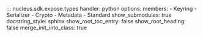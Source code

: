 ::: nucleus.sdk.expose.types
    handler: python
    options:
      members:
        - Keyring
        - Serializer
        - Crypto
        - Metadata
        - Standard
      show_submodules: true
      docstring_style: sphinx
      show_root_toc_entry: false
      show_root_heading: false
      merge_init_into_class: true
